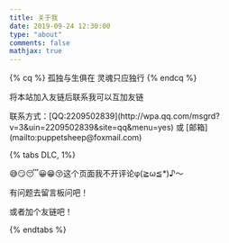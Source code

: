 ```yaml
---
title: 关于我
date: 2019-09-24 12:30:00
type: "about"
comments: false
mathjax: true
---
```

{% cq %}
孤独与生俱在
灵魂只应独行
{% endcq %}

<div class="note primary"><p>将本站加入友链后联系我可以互加友链</p></div>

<div class="note default"><p>联系方式：[QQ:2209502839](http://wpa.qq.com/msgrd?v=3&uin=2209502839&site=qq&menu=yes) 或 [邮箱](mailto:puppetsheep@foxmail.com)</p></div>

{% tabs DLC, 1%}
<!-- tab -->
:sweat_smile::smirk::sleeping::grinning::grin::kissing_closed_eyes:这个页面我不开评论φ(≧ω≦*)♪～
<!-- endtab -->
<!-- tab -->
有问题去留言板问吧！
<!-- endtab -->
<!-- tab -->
或者加个友链吧！
<!-- endtab -->
{% endtabs %}








